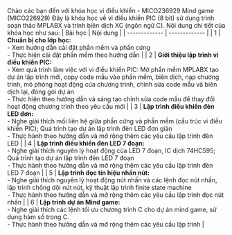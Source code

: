 Chào các bạn đến với khóa học vi điều khiển - MICO236929 Mind game (MICO226929)
Đây là khóa học về vi điều khiển PIC (8 bit) sử dụng trình soạn thảo MPLABX và trình biên dịch XC (ngôn ngữ C). Nội dung chi tiết của khóa học như sau:
| Bài học  | Nội dung |
| ------------- | ------------- |
| 1  | **Chuẩn bị cho lớp học:**<br> - Xem hướng dẫn cài đặt phần mềm và phần cứng<br> - Thực hiện cài đặt phần mềm theo hướng dẫn  |
| 2  | **Giới thiệu lập trình vi điều khiển PIC:**<br>- Xem quá trình làm việc với vi điều khiển PIC: Mở phần mềm MPLABX tạo dự án lập trình mới, copy code mẫu vào phần mềm, biên dịch, nạp chương trình, mô phỏng hoạt động của chương trình, chỉnh sửa code mẫu và biên dịch lại, đóng gói dự án<br> - Thực hiện theo hướng dẫn và sáng tạo chỉnh sửa code mẫu để thay đổi hoạt động chương trình theo yêu cầu mới  |
| 3  | **Lập trình điều khiển đèn LED đơn:**<br> - Nghe giải thích mối liên hệ giữa phần cứng và phần mềm (cấu trúc vi điều khiển PIC); Quá trình tạo dự án lập trình đèn LED đơn giản<br> - Thực hành theo hướng dẫn và mở rộng thêm các yêu cầu lập trình đèn LED |
| 4  | **Lập trình điều khiển đèn LED 7 đoạn:**<br> - Nghe giải thích nguyên lý hoạt động của LED 7 đoạn, IC dịch 74HC595; Quá trình tạo dự án lập trình đèn LED 7 đoạn<br> - Thực hành theo hướng dẫn và mở rộng thêm các yêu cầu lập trình đèn LED 7 đoạn |
| 5  | **Lập trình đọc tín hiệu nhấn nút:**<br> - Nghe giải thích nguyên lý hoạt động nút nhấn và các lệnh đọc nút nhấn, lập trình chống dội nút nút, kỹ thuật lập trình finite state machine<br> - Thực hành theo hướng dẫn và mở rộng thêm các yêu cầu lập trình đọc nút nhấn |
| 6  | **Lập trình dự án Mind game:**<br> - Nghe giải thích các lệnh tối ưu chương trình C cho dự án mind game, sử dụng hàm số trong C.<br> - Thực hành theo hướng dẫn và mở rộng thêm các yêu cầu lập trình |
